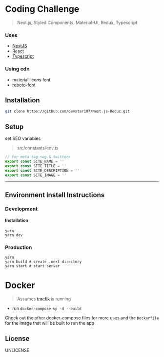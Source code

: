 # Coding Challenge
> Next.js, Styled Components, Material-UI, Redux, Typescript

### Uses
 - [NextJS](https://github.com/zeit/next.js)
 - [React](https://github.com/facebook/react)
 - [Typescript](https://github.com/Microsoft/TypeScript)

### Using cdn
 - material-icons font
 - roboto-font

## Installation

```sh
git clone https://github.com/devstar107/Next.js-Redux.git
```
## Setup

set SEO variables

> src/constants/env.ts

```typescript
// for meta tag <og & twitter>
export const SITE_NAME = ''
export const SITE_TITLE = ''
export const SITE_DESCRIPTION = ''
export const SITE_IMAGE = ''
```

---

## Environment Install Instructions

### Development

#### Installation

```
yarn
yarn dev
```

### Production

```
yarn
yarn build # create .next directory
yarn start # start server
```

# Docker
> Assumes [traefik](https://traefik.io) is running
* run `docker-compose up -d --build`

Check out the other docker-compose files for more uses and the `Dockerfile` for the image 
that will be built to run the app
 
## License

UNLICENSE
